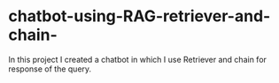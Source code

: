 # chatbot-using-RAG-retriever-and-chain-
In this project I created a chatbot in which I use Retriever and chain for response of the query.
